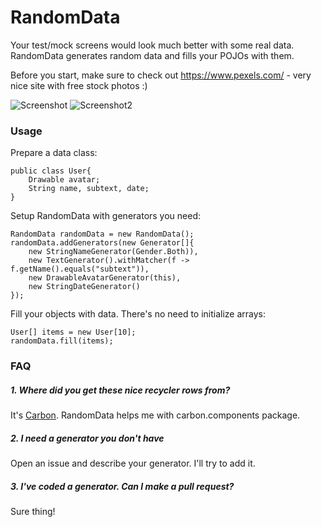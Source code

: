 # RandomData

Your test/mock screens would look much better with some real data. RandomData generates random data and fills your POJOs with them.

Before you start, make sure to check out https://www.pexels.com/ - very nice site with free stock photos :)

![Screenshot](https://github.com/ZieIony/RandomData/blob/master/images/screenshot.png)
![Screenshot2](https://github.com/ZieIony/RandomData/blob/master/images/screenshot2.png)

### Usage

Prepare a data class:

    public class User{
        Drawable avatar;
        String name, subtext, date;
    }

Setup RandomData with generators you need:

    RandomData randomData = new RandomData();
    randomData.addGenerators(new Generator[]{
        new StringNameGenerator(Gender.Both)),
        new TextGenerator().withMatcher(f -> f.getName().equals("subtext")),
        new DrawableAvatarGenerator(this),
        new StringDateGenerator()
    });

Fill your objects with data. There's no need to initialize arrays:

    User[] items = new User[10];
    randomData.fill(items);

### FAQ

##### 1. Where did you get these nice recycler rows from?

It's [Carbon](https://github.com/ZieIony/Carbon). RandomData helps me with carbon.components package.

##### 2. I need a generator you don't have

Open an issue and describe your generator. I'll try to add it.

##### 3. I've coded a generator. Can I make a pull request?

Sure thing!
